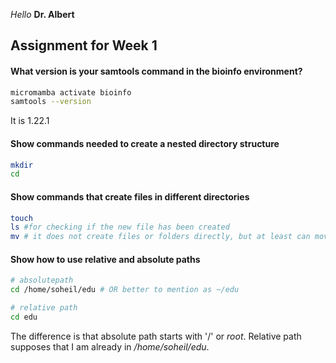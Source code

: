 *Hello* **Dr. Albert**

## Assignment for Week 1

#### What version is your samtools command in the bioinfo environment?
```bash
micromamba activate bioinfo
samtools --version
```
It is 1.22.1

#### Show commands needed to create a nested directory structure
```bash
mkdir 
cd
```

#### Show commands that create files in different directories
```bash
touch
ls #for checking if the new file has been created
mv # it does not create files or folders directly, but at least can move new files into a new (sub)directory
```

#### Show how to use relative and absolute paths
```bash
# absolutepath
cd /home/soheil/edu # OR better to mention as ~/edu

# relative path
cd edu
```
The difference is that absolute path starts with '/' or *root*. Relative path supposes that I am already in */home/soheil/edu*.